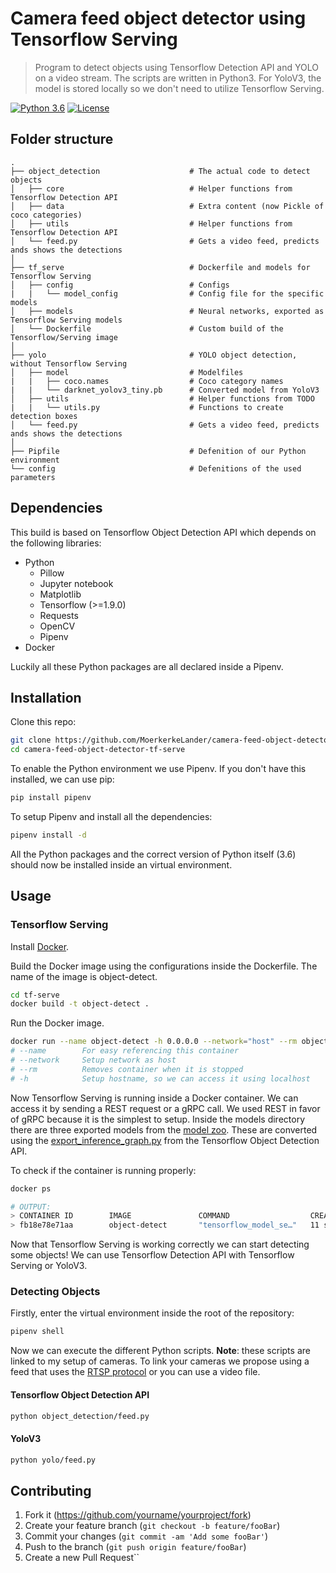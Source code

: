 # Camera feed object detector using Tensorflow Serving
> Program to detect objects using Tensorflow Detection API and YOLO on a video stream. The scripts are written in Python3. For YoloV3, the model is stored locally so we don't need to utilize Tensorflow Serving.

[![Python 3.6](https://img.shields.io/badge/python-3.6-blue.svg)](https://www.python.org/downloads/release/python-360/)
[![License](https://img.shields.io/badge/License-Apache%202.0-blue.svg)](https://opensource.org/licenses/Apache-2.0)

## Folder structure

    .
    ├── object_detection                    # The actual code to detect objects
    │   ├── core                            # Helper functions from Tensorflow Detection API
    │   ├── data                            # Extra content (now Pickle of coco categories)
    │   ├── utils                           # Helper functions from Tensorflow Detection API
    │   └── feed.py                         # Gets a video feed, predicts ands shows the detections
    │
    ├── tf_serve                            # Dockerfile and models for Tensorflow Serving
    │   ├── config                          # Configs
    |   |   └── model_config                # Config file for the specific models
    │   ├── models                          # Neural networks, exported as Tensorflow Serving models
    │   └── Dockerfile                      # Custom build of the Tensorflow/Serving image
    │
    ├── yolo                                # YOLO object detection, without Tensorflow Serving
    │   ├── model                           # Modelfiles
    |   |   ├── coco.names                  # Coco category names
    |   |   └── darknet_yolov3_tiny.pb      # Converted model from YoloV3
    │   ├── utils                           # Helper functions from TODO
    |   |   └── utils.py                    # Functions to create detection boxes
    │   └── feed.py                         # Gets a video feed, predicts ands shows the detections
    │
    ├── Pipfile                             # Defenition of our Python environment
    └── config                              # Defenitions of the used parameters

## Dependencies

This build is based on Tensorflow Object Detection API which depends on the following libraries:

- Python
    *   Pillow
    *   Jupyter notebook
    *   Matplotlib
    *   Tensorflow (>=1.9.0)
    *   Requests
    *   OpenCV
    *   Pipenv
- Docker

Luckily all these Python packages are all declared inside a Pipenv.

## Installation

Clone this repo:

```bash
git clone https://github.com/MoerkerkeLander/camera-feed-object-detector-tf-serve.git
cd camera-feed-object-detector-tf-serve
```

To enable the Python environment we use Pipenv. If you don't have this installed, we can use pip:

```bash
pip install pipenv
```

To setup Pipenv and install all the dependencies:

```bash
pipenv install -d
```

All the Python packages and the correct version of Python itself (3.6) should now be installed inside an virtual environment.


## Usage

### Tensorflow Serving

Install [Docker](https://www.docker.com/products/docker-desktop).

Build the Docker image using the configurations inside the Dockerfile. The name of the image is object-detect.

```bash
cd tf-serve
docker build -t object-detect .
```

Run the Docker image.

```bash
docker run --name object-detect -h 0.0.0.0 --network="host" --rm object-detect:latest
# --name        For easy referencing this container
# --network     Setup network as host
# --rm          Removes container when it is stopped
# -h            Setup hostname, so we can access it using localhost
```

Now Tensorflow Serving is running inside a Docker container. We can access it by sending a REST request or a gRPC call. We used REST in favor of gRPC because it is the simplest to setup. Inside the models directory there are three exported models from the [model zoo](https://github.com/tensorflow/models/blob/master/research/object_detection/g3doc/detection_model_zoo.md). These are converted using the [export_inference_graph.py](https://github.com/tensorflow/models/blob/master/research/object_detection/export_inference_graph.py) from the Tensorflow Object Detection API.

To check if the container is running properly:

```bash
docker ps

# OUTPUT:
> CONTAINER ID        IMAGE               COMMAND                  CREATED             STATUS              PORTS               NAMES
> fb18e78e71aa        object-detect       "tensorflow_model_se…"   11 seconds ago      Up 10 seconds                           object-detect
```

Now that Tensorflow Serving is working correctly we can start detecting some objects! We can use Tensorflow Detection API with Tensorflow Serving or YoloV3.

### Detecting Objects

Firstly, enter the virtual environment inside the root of the repository:

```bash
pipenv shell
```

Now we can execute the different Python scripts.
**Note**: these scripts are linked to my setup of cameras. To link your cameras we propose using a feed that uses the [RTSP protocol](https://en.wikipedia.org/wiki/Real_Time_Streaming_Protocol) or you can use a video file.

#### Tensorflow Object Detection API

```bash
python object_detection/feed.py
```

#### YoloV3

```bash
python yolo/feed.py
```

## Contributing

1. Fork it (<https://github.com/yourname/yourproject/fork>)
2. Create your feature branch (`git checkout -b feature/fooBar`)
3. Commit your changes (`git commit -am 'Add some fooBar'`)
4. Push to the branch (`git push origin feature/fooBar`)
5. Create a new Pull Request``
